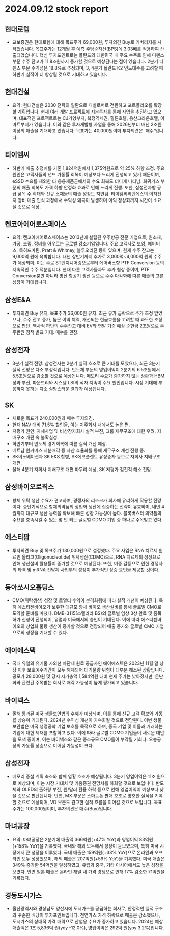 # 2024.09.12 stock report
## 현대로템
- 교보증권은 현대로템에 대해 목표주가 69,000원, 투자의견 Buy로 커버리지를 시작했습니다. 목표주가는 12개월 후 예측 주당순자산(BPS)에 3.03배를 적용하여 산출되었습니다. 핵심 투자포인트로는 폴란드와 대한민국 내 주요 수주로 인해 디펜스 부문 수주 잔고가 11.8조원까지 증가할 것으로 예상된다는 점이 있습니다. 2분기 디펜스 부문 수익성은 18.8%로 추정되며, 3, 4분기 폴란드 K2 인도대수를 고려할 때 하반기 실적이 더 향상될 것으로 기대하고 있습니다.
## 현대건설
- 요약: 현대건설은 2030 전략의 일환으로 디벨로퍼로 전환하고 포트폴리오를 확장할 계획입니다. 현재 여러 개발 프로젝트에 지분투자를 통해 사업을 추진하고 있으며, 대표적인 프로젝트로는 CJ가양부지, 복정역세권, 힐튼호텔, 용산크라운호텔, 이마트부지가 있습니다. 이와 같은 투자개발형 사업을 통해 2026년부터 매년 2조원 이상의 매출을 기대하고 있습니다. 목표가는 40,000원이며 투자의견은 '매수'입니다.
## 티이엠씨
- 하반기 매출 추정치를 기존 1,824억원에서 1,375억원으로 약 25% 하향 조정. 주요 원인은 고객사들의 낸드 가동률 회복이 예상보다 느리게 진행되고 있기 때문이며, eSSD 수요를 제외한 타 응용제품군에서의 수요 회복도 더디게 나타남. 희귀가스 부문의 매출 회복도 가격 하향 안정화 효과로 인해 느리게 진행. 또한, 삼성전자향 공급 품목 수 확대와 신규 소재들의 매출 성장도 지연됨. 티이엠씨씨엔에스의 이차전지 장비 매출 인식 과정에서 수익성 왜곡이 발생하며 이익 정상화까지 시간이 소요될 것으로 예상.
## 켄코아에어로스페이스
- 요약: 켄코아에어로스페이스는 2013년에 설립된 우주항공 전문 기업으로, 원소재, 가공, 조립, 정비를 아우르는 글로벌 강소기업입니다. 주요 고객사로 보잉, 에어버스, 록히드마틴, Pratt & Whitney, 블루오리진 등이 있으며, 현재 수주 잔고는 9,000억 원에 육박합니다. 내년 상반기까지 추가로 3,000억~4,000억 원의 수주가 예상되며, 이는 주로 ST엔지니어링으로부터 에어버스향 PTF Conversion 등의 지속적인 수주 덕분입니다. 현재 다른 고객사들과도 추가 협상 중이며, PTF Conversion뿐만 아니라 방산 항공기 생산 등으로 수주 다각화에 따른 매출의 고른 성장이 기대됩니다.
## 삼성E&A
- 투자의견 Buy 유지, 목표주가 36,000원 유지. 최근 유가 급락으로 주가 조정 받았으나, 수주 잔고 증가, 높은 이익 체력, 개선되는 현금흐름을 고려할 때 과도한 조정으로 판단. 역사적 하단의 수주잔고 대비 EV와 연말 기준 예상 순현금 2조원으로 주주환원 정책 발표 기대. 매수를 권장.
## 삼성전자
- 3분기 실적 전망: 삼성전자는 2분기 실적 호조로 큰 기대를 모았으나, 최근 3분기 실적 전망은 다소 부정적입니다. 반도체 부문의 영업이익이 2분기의 6.5조원에서 5.5조원으로 감소할 것으로 예상됩니다. 메모리 수요가 증가하지 않는 상황과 HBM 성과 부진, 파운드리와 시스템 LSI의 적자 지속이 주요 원인입니다. 시장 기대에 부응하지 못하는 다소 실망스러운 결과가 예상됩니다.
## SK
- 새로운 목표가 240,000원과 매수 투자의견.
- 현재 NAV 대비 71.5% 할인율, 이는 지주회사 내에서도 높은 편.
- 저평가 원인: 자체사업 및 비상장자회사 실적 부진, 그룹 재무구조에 대한 우려, 지배구조 개편 속 불확실성.
- 하반기부터 반도체 경기회복에 따른 실적 개선 예상.
- 베트남 원커머스 지분매각 등 자산 효율화를 통해 재무구조 개선 진행 중.
- SK이노베이션과 SK E&S 합병, SK에코플랜트 유상증자 등으로 자회사 지배구조 개편.
- 올해 4분기 자회사 지배구조 개편 마무리 예상, SK 저평가 점진적 해소 전망.
## 삼성바이오로직스
- 항체 위탁 생산 수요가 견고하며, 경쟁사의 리스크가 회사에 유리하게 작용할 전망이다. 중단기적으로 항체의약품의 상업화 생산에 집중하는 전략이 유효하며, 내년 4월까지 대규모 생산 능력을 확보해 빠른 성장 가능성이 높다. 블록버스터 의약품의 수요를 충족시킬 수 있는 몇 안 되는 글로벌 CDMO 기업 중 하나로 주목받고 있다.
## 에스티팜
- 투자의견 Buy 및 목표주가 130,000원으로 설정했다. 주요 사업은 RNA 치료제 원료인 올리고(Oligonucleotide) 위탁생산(CDMO)으로, RNA 치료제의 성장으로 인해 생산설비 활용률이 증가할 것으로 예상된다. 또한, 미중 갈등으로 인한 경쟁사의 타격 및 mRNA 전달체 사업부의 성장이 추가적인 상승 요인을 제공할 것이다.
## 동아쏘시오홀딩스
- CMO(위탁생산) 성장 및 로열티 수익이 본격화됨에 따라 실적 개선이 예상된다. 특히 에스티젠바이오가 보유한 대규모 항체 바이오 생산설비를 통해 글로벌 CMO로 도약할 준비를 마쳤다. DMB-3115(스텔라라 BS)의 글로벌 임상 3상 완료 및 품목허가 신청이 진행되어, 유럽과 미국에서의 승인이 기대된다. 이에 따라 에스티젠바이오의 상업화 물량 생산이 증가할 것으로 전망되어 매출 증가와 글로벌 CMO 기업으로의 성장을 기대할 수 있다.
## 에이에스텍
- 국내 유일의 유기물 자외선 차단제 원료 공급사인 에이에스텍은 2023년 11월 말 상장 이후 보호예수기간이 모두 해제되어 대기물량 위험이 대부분 해소된 상황입니다. 공모가 28,000원 및 당시 시가총액 1,584억원 대비 현재 주가는 낮아졌지만, 온난화와 관련된 주목받는 회사로 매각 가능성이 높게 평가되고 있습니다.
## 바이넥스
- 올해 통과된 미국 생물보안법의 수혜가 예상되며, 이를 통해 신규 고객 확보와 가동률 상승이 기대된다. 2024년 수익성 개선이 가속화될 것으로 전망된다. 이번 생물보안법은 미국 생명공학 기업 보호를 목적으로 하며, 중국 기업 및 이들과 거래하는 기업에 대한 제재를 포함하고 있다. 이에 따라 글로벌 CDMO 기업들이 새로운 대안을 모색 중이며, 이는 바이넥스와 같은 중소규모 CMO들이 부각될 기회다. 오송공장의 가동률 상승으로 이어질 가능성이 크다.
## 삼성전자
- 메모리 증설 계획 축소와 함께 업황 호조가 예상됩니다. 3분기 영업이익은 11조 원으로 예상되며, 이는 시장 기대치 및 키움증권 전망치를 하회할 것으로 보입니다. 반도체와 OLED의 출하량 부진, 원/달러 환율 하락 등으로 인해 영업이익이 예상보다 낮을 것으로 판단됩니다. 반면, MX 부문은 스마트폰 판매 호조로 양호한 실적을 기록할 것으로 예상되며, VD 부문도 견고한 실적 흐름을 이어갈 것으로 보입니다. 목표 주가는 100,000원이며, 투자의견은 매수(Buy)입니다.
## 마녀공장
- 요약: 마녀공장은 2분기에 매출액 366억원(+47% YoY)과 영업이익 83억원(+158% YoY)을 기록했다. 국내와 해외 모두에서 성장이 돋보였으며, 특히 미국 시장에서 큰 성장을 이루었다. 국내 매출은 159억원(+33% YoY)으로 온라인과 오프라인 모두 성장했으며, 해외 매출은 207억원(+59% YoY)을 기록했다. 미국 매출은 349% 증가한 54억원을 달성하였고, 유럽과 중국, 기타 아시아에서도 높은 성장을 보였다. 반면 일본 매출은 온라인 채널 내 가격 경쟁으로 인해 17% 감소한 71억원을 기록했다.
## 경동도시가스
- 울산광역시와 경상남도 양산시에 도시가스를 공급하는 회사로, 안정적인 실적 구조와 꾸준한 배당이 투자포인트입니다. 천연가스 가격 하락으로 매출은 감소했으나, 도시가스의 상대적 가격 매력으로 산업용 수요가 증가하고 있습니다. 2024년 예상 매출액은 1조 5,836억 원(yoy -12.0%), 영업이익은 292억 원(yoy 3.2%)입니다.